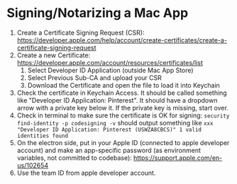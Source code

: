 # Signing/Notarizing a Mac App

1. Create a Certificate Signing Request (CSR): https://developer.apple.com/help/account/create-certificates/create-a-certificate-signing-request
2. Create a new Certificate: https://developer.apple.com/account/resources/certificates/list
    1. Select Developer ID Application (outside Mac App Store)
    2. Select Previous Sub-CA and upload your CSR
    3. Download the Certificate and open the file to load it into Keychain
3. Check the certificate in Keychain Access. It should be called something like "Developer ID Application: Pinterest". It should have a dropdown arrow with a private key below it. If the private key is missing, start over.
4. Check in terminal to make sure the certificate is OK for signing: `security find-identity -p codesigning -v` should output something like `xxx "Developer ID Application: Pinterest (USWZA8CBCS)"
     1 valid identities found`
5. On the electron side, put in your Apple ID (connected to apple developer account) and make an app-specific password (as environment variables, not committed to codebase): https://support.apple.com/en-us/102654
6. Use the team ID from apple developer account.
